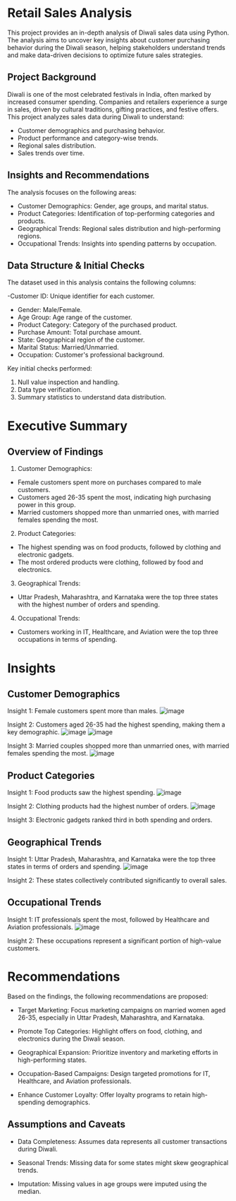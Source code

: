 # Retail Sales Analysis

This project provides an in-depth analysis of Diwali sales data using Python. The analysis aims to uncover key insights about customer purchasing behavior during the Diwali season, helping stakeholders understand trends and make data-driven decisions to optimize future sales strategies.

## Project Background

Diwali is one of the most celebrated festivals in India, often marked by increased consumer spending. Companies and retailers experience a surge in sales, driven by cultural traditions, gifting practices, and festive offers. This project analyzes sales data during Diwali to understand:

- Customer demographics and purchasing behavior.
- Product performance and category-wise trends.
- Regional sales distribution.
- Sales trends over time.

## Insights and Recommendations

The analysis focuses on the following areas:

- Customer Demographics: Gender, age groups, and marital status.
- Product Categories: Identification of top-performing categories and products.
- Geographical Trends: Regional sales distribution and high-performing regions.
- Occupational Trends: Insights into spending patterns by occupation.

## Data Structure & Initial Checks

The dataset used in this analysis contains the following columns:

-Customer ID: Unique identifier for each customer.
- Gender: Male/Female.
- Age Group: Age range of the customer.
- Product Category: Category of the purchased product.
- Purchase Amount: Total purchase amount.
- State: Geographical region of the customer.
- Marital Status: Married/Unmarried.
- Occupation: Customer's professional background.

Key initial checks performed:

1. Null value inspection and handling.
2. Data type verification.
3. Summary statistics to understand data distribution.

# Executive Summary
## Overview of Findings

1. Customer Demographics:
- Female customers spent more on purchases compared to male customers.
- Customers aged 26-35 spent the most, indicating high purchasing power in this group.
- Married customers shopped more than unmarried ones, with married females spending the most.

2. Product Categories:
- The highest spending was on food products, followed by clothing and electronic gadgets.
- The most ordered products were clothing, followed by food and electronics.

3. Geographical Trends:
- Uttar Pradesh, Maharashtra, and Karnataka were the top three states with the highest number of orders and spending.

4. Occupational Trends:
- Customers working in IT, Healthcare, and Aviation were the top three occupations in terms of spending.

# Insights

## Customer Demographics

Insight 1: Female customers spent more than males.
![image](https://github.com/user-attachments/assets/104bf795-f42f-4fc0-a0d4-1aeacc59b1a5)

Insight 2: Customers aged 26-35 had the highest spending, making them a key demographic.
![image](https://github.com/user-attachments/assets/e31fe107-2df9-4f6c-853e-bb3e92ac4eb7)
![image](https://github.com/user-attachments/assets/8d19d7a3-0098-420a-94e1-c6b2e74ba0f6)

Insight 3: Married couples shopped more than unmarried ones, with married females spending the most.
![image](https://github.com/user-attachments/assets/3598cb4e-c0e3-4dbf-af53-da68751e1963)

## Product Categories

Insight 1: Food products saw the highest spending.
![image](https://github.com/user-attachments/assets/37117262-dc25-465d-803b-0ad36ac35735)

Insight 2: Clothing products had the highest number of orders.
![image](https://github.com/user-attachments/assets/93cc5cf2-8c1a-4cbc-9dea-b8a821a1803f)

Insight 3: Electronic gadgets ranked third in both spending and orders.

## Geographical Trends

Insight 1: Uttar Pradesh, Maharashtra, and Karnataka were the top three states in terms of orders and spending.
![image](https://github.com/user-attachments/assets/85fb4288-36d7-44fb-af9b-984c082e420d)

Insight 2: These states collectively contributed significantly to overall sales.

## Occupational Trends

Insight 1: IT professionals spent the most, followed by Healthcare and Aviation professionals.
![image](https://github.com/user-attachments/assets/101a940f-f90c-4fda-a461-c96c741211fe)

Insight 2: These occupations represent a significant portion of high-value customers.

# Recommendations

Based on the findings, the following recommendations are proposed:

- Target Marketing:
Focus marketing campaigns on married women aged 26-35, especially in Uttar Pradesh, Maharashtra, and Karnataka.

- Promote Top Categories:
Highlight offers on food, clothing, and electronics during the Diwali season.

- Geographical Expansion:
Prioritize inventory and marketing efforts in high-performing states.

- Occupation-Based Campaigns:
Design targeted promotions for IT, Healthcare, and Aviation professionals.

- Enhance Customer Loyalty:
Offer loyalty programs to retain high-spending demographics.

## Assumptions and Caveats

- Data Completeness: Assumes data represents all customer transactions during Diwali.

- Seasonal Trends: Missing data for some states might skew geographical trends.

- Imputation: Missing values in age groups were imputed using the median.
